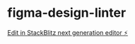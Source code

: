 # figma-design-linter

[Edit in StackBlitz next generation editor ⚡️](https://stackblitz.com/~/github.com/pouncyisdead/figma-design-linter)